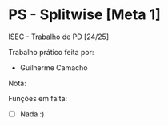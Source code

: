 # PS - Splitwise [Meta 1]

ISEC - Trabalho de PD [24/25]

Trabalho prático feita por:

- Guilherme Camacho

Nota:

Funções em falta:

-   [ ] Nada :)
